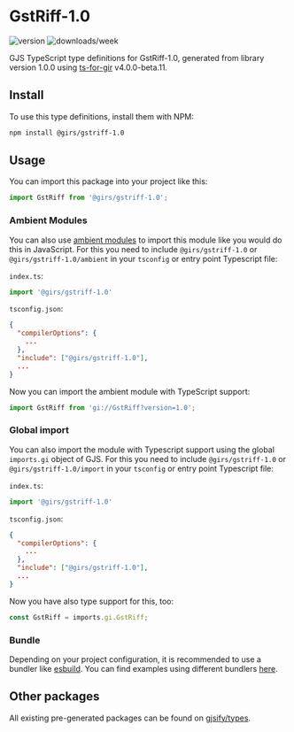 
# GstRiff-1.0

![version](https://img.shields.io/npm/v/@girs/gstriff-1.0)
![downloads/week](https://img.shields.io/npm/dw/@girs/gstriff-1.0)


GJS TypeScript type definitions for GstRiff-1.0, generated from library version 1.0.0 using [ts-for-gir](https://github.com/gjsify/ts-for-gir) v4.0.0-beta.11.


## Install

To use this type definitions, install them with NPM:
```bash
npm install @girs/gstriff-1.0
```

## Usage

You can import this package into your project like this:
```ts
import GstRiff from '@girs/gstriff-1.0';
```

### Ambient Modules

You can also use [ambient modules](https://github.com/gjsify/ts-for-gir/tree/main/packages/cli#ambient-modules) to import this module like you would do this in JavaScript.
For this you need to include `@girs/gstriff-1.0` or `@girs/gstriff-1.0/ambient` in your `tsconfig` or entry point Typescript file:

`index.ts`:
```ts
import '@girs/gstriff-1.0'
```

`tsconfig.json`:
```json
{
  "compilerOptions": {
    ...
  },
  "include": ["@girs/gstriff-1.0"],
  ...
}
```

Now you can import the ambient module with TypeScript support: 

```ts
import GstRiff from 'gi://GstRiff?version=1.0';
```

### Global import

You can also import the module with Typescript support using the global `imports.gi` object of GJS.
For this you need to include `@girs/gstriff-1.0` or `@girs/gstriff-1.0/import` in your `tsconfig` or entry point Typescript file:

`index.ts`:
```ts
import '@girs/gstriff-1.0'
```

`tsconfig.json`:
```json
{
  "compilerOptions": {
    ...
  },
  "include": ["@girs/gstriff-1.0"],
  ...
}
```

Now you have also type support for this, too:

```ts
const GstRiff = imports.gi.GstRiff;
```

### Bundle

Depending on your project configuration, it is recommended to use a bundler like [esbuild](https://esbuild.github.io/). You can find examples using different bundlers [here](https://github.com/gjsify/ts-for-gir/tree/main/examples).

## Other packages

All existing pre-generated packages can be found on [gjsify/types](https://github.com/gjsify/types).

